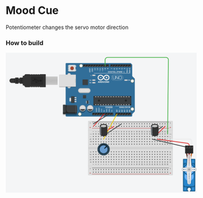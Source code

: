 # Mood Cue 

Potentiometer changes the servo motor direction

### How to build
![setUp Pic](https://github.com/dominikS007/Arduino/blob/workingBranch/moodCue/img.PNG)
